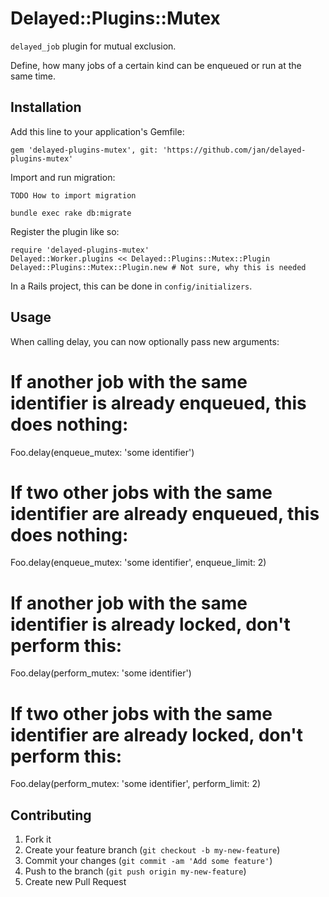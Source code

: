 # Delayed::Plugins::Mutex

`delayed_job` plugin for mutual exclusion.

Define, how many jobs of a certain kind can be enqueued or run at the same time.

## Installation

Add this line to your application's Gemfile:

    gem 'delayed-plugins-mutex', git: 'https://github.com/jan/delayed-plugins-mutex'

Import and run migration:

    TODO How to import migration
    
    bundle exec rake db:migrate

Register the plugin like so:

    require 'delayed-plugins-mutex'
    Delayed::Worker.plugins << Delayed::Plugins::Mutex::Plugin
    Delayed::Plugins::Mutex::Plugin.new # Not sure, why this is needed

In a Rails project, this can be done in `config/initializers`.

## Usage

When calling delay, you can now optionally pass new arguments:

   # If another job with the same identifier is already enqueued, this does nothing:
   Foo.delay(enqueue_mutex: 'some identifier')
   
   # If two other jobs with the same identifier are already enqueued, this does nothing:
   Foo.delay(enqueue_mutex: 'some identifier', enqueue_limit: 2)

   # If another job with the same identifier is already locked, don't perform this:
   Foo.delay(perform_mutex: 'some identifier')
   
   # If two other jobs with the same identifier are already locked, don't perform this:
   Foo.delay(perform_mutex: 'some identifier', perform_limit: 2)

## Contributing

1. Fork it
2. Create your feature branch (`git checkout -b my-new-feature`)
3. Commit your changes (`git commit -am 'Add some feature'`)
4. Push to the branch (`git push origin my-new-feature`)
5. Create new Pull Request